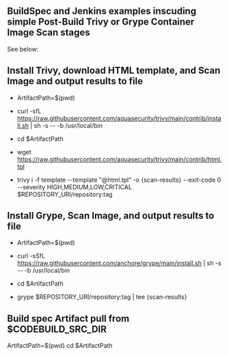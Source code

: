 ## BuildSpec and Jenkins examples inscuding simple Post-Build Trivy or Grype Container Image Scan stages
See below:

## Install Trivy, download HTML template, and Scan Image and output results to file
- ArtifactPath=$(pwd)
- curl -sfL https://raw.githubusercontent.com/aquasecurity/trivy/main/contrib/install.sh | sh -s -- -b /usr/local/bin


- cd $ArtifactPath
- wget https://raw.githubusercontent.com/aquasecurity/trivy/main/contrib/html.tpl 
- trivy i -f template --template "@html.tpl" -o {scan-results} --exit-code 0 --severity HIGH,MEDIUM,LOW,CRITICAL $REPOSITORY_URI/repository:tag

## Install Grype, Scan Image, and output results to file
 - ArtifactPath=$(pwd)
 - curl -sSfL https://raw.githubusercontent.com/anchore/grype/main/install.sh | sh -s -- -b /usr/local/bin
 
 - cd $ArtifactPath
 - grype $REPOSITORY_URI/repository:tag | tee {scan-results}
 
 
## Build spec Artifact pull from $CODEBUILD_SRC_DIR
ArtifactPath=$(pwd)
cd $ArtifactPath
